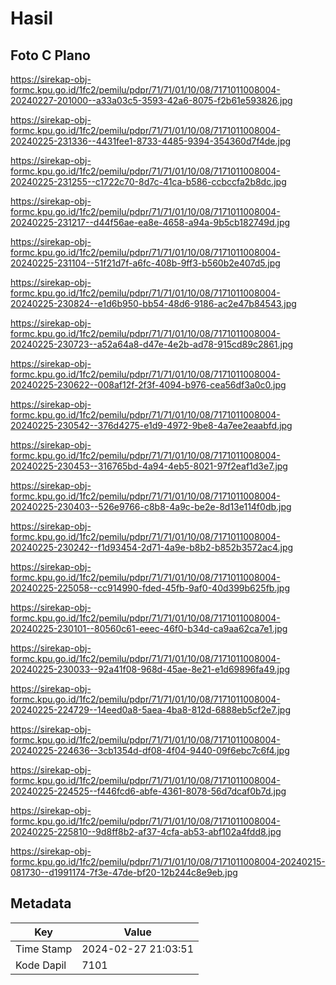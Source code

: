 # Hasil

## Foto C Plano

https://sirekap-obj-formc.kpu.go.id/1fc2/pemilu/pdpr/71/71/01/10/08/7171011008004-20240227-201000--a33a03c5-3593-42a6-8075-f2b61e593826.jpg

https://sirekap-obj-formc.kpu.go.id/1fc2/pemilu/pdpr/71/71/01/10/08/7171011008004-20240225-231336--4431fee1-8733-4485-9394-354360d7f4de.jpg

https://sirekap-obj-formc.kpu.go.id/1fc2/pemilu/pdpr/71/71/01/10/08/7171011008004-20240225-231255--c1722c70-8d7c-41ca-b586-ccbccfa2b8dc.jpg

https://sirekap-obj-formc.kpu.go.id/1fc2/pemilu/pdpr/71/71/01/10/08/7171011008004-20240225-231217--d44f56ae-ea8e-4658-a94a-9b5cb182749d.jpg

https://sirekap-obj-formc.kpu.go.id/1fc2/pemilu/pdpr/71/71/01/10/08/7171011008004-20240225-231104--51f21d7f-a6fc-408b-9ff3-b560b2e407d5.jpg

https://sirekap-obj-formc.kpu.go.id/1fc2/pemilu/pdpr/71/71/01/10/08/7171011008004-20240225-230824--e1d6b950-bb54-48d6-9186-ac2e47b84543.jpg

https://sirekap-obj-formc.kpu.go.id/1fc2/pemilu/pdpr/71/71/01/10/08/7171011008004-20240225-230723--a52a64a8-d47e-4e2b-ad78-915cd89c2861.jpg

https://sirekap-obj-formc.kpu.go.id/1fc2/pemilu/pdpr/71/71/01/10/08/7171011008004-20240225-230622--008af12f-2f3f-4094-b976-cea56df3a0c0.jpg

https://sirekap-obj-formc.kpu.go.id/1fc2/pemilu/pdpr/71/71/01/10/08/7171011008004-20240225-230542--376d4275-e1d9-4972-9be8-4a7ee2eaabfd.jpg

https://sirekap-obj-formc.kpu.go.id/1fc2/pemilu/pdpr/71/71/01/10/08/7171011008004-20240225-230453--316765bd-4a94-4eb5-8021-97f2eaf1d3e7.jpg

https://sirekap-obj-formc.kpu.go.id/1fc2/pemilu/pdpr/71/71/01/10/08/7171011008004-20240225-230403--526e9766-c8b8-4a9c-be2e-8d13e114f0db.jpg

https://sirekap-obj-formc.kpu.go.id/1fc2/pemilu/pdpr/71/71/01/10/08/7171011008004-20240225-230242--f1d93454-2d71-4a9e-b8b2-b852b3572ac4.jpg

https://sirekap-obj-formc.kpu.go.id/1fc2/pemilu/pdpr/71/71/01/10/08/7171011008004-20240225-225058--cc914990-fded-45fb-9af0-40d399b625fb.jpg

https://sirekap-obj-formc.kpu.go.id/1fc2/pemilu/pdpr/71/71/01/10/08/7171011008004-20240225-230101--80560c61-eeec-46f0-b34d-ca9aa62ca7e1.jpg

https://sirekap-obj-formc.kpu.go.id/1fc2/pemilu/pdpr/71/71/01/10/08/7171011008004-20240225-230033--92a41f08-968d-45ae-8e21-e1d69896fa49.jpg

https://sirekap-obj-formc.kpu.go.id/1fc2/pemilu/pdpr/71/71/01/10/08/7171011008004-20240225-224729--14eed0a8-5aea-4ba8-812d-6888eb5cf2e7.jpg

https://sirekap-obj-formc.kpu.go.id/1fc2/pemilu/pdpr/71/71/01/10/08/7171011008004-20240225-224636--3cb1354d-df08-4f04-9440-09f6ebc7c6f4.jpg

https://sirekap-obj-formc.kpu.go.id/1fc2/pemilu/pdpr/71/71/01/10/08/7171011008004-20240225-224525--f446fcd6-abfe-4361-8078-56d7dcaf0b7d.jpg

https://sirekap-obj-formc.kpu.go.id/1fc2/pemilu/pdpr/71/71/01/10/08/7171011008004-20240225-225810--9d8ff8b2-af37-4cfa-ab53-abf102a4fdd8.jpg

https://sirekap-obj-formc.kpu.go.id/1fc2/pemilu/pdpr/71/71/01/10/08/7171011008004-20240215-081730--d1991174-7f3e-47de-bf20-12b244c8e9eb.jpg


## Metadata

| Key        | Value               |
| ---------- | ------------------- |
| Time Stamp | 2024-02-27 21:03:51 |
| Kode Dapil | 7101                |




